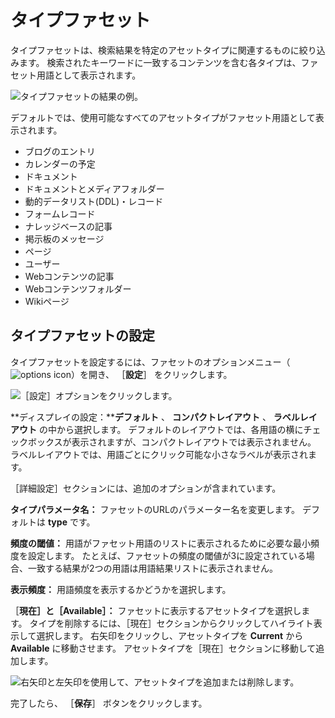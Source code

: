 # タイプファセット

タイプファセットは、検索結果を特定のアセットタイプに関連するものに絞り込みます。 検索されたキーワードに一致するコンテンツを含む各タイプは、ファセット用語として表示されます。

![タイプファセットの結果の例。](type-facet/images/01.png)

デフォルトでは、使用可能なすべてのアセットタイプがファセット用語として表示されます。

* ブログのエントリ
* カレンダーの予定
* ドキュメント
* ドキュメントとメディアフォルダー
* 動的データリスト(DDL)・レコード
* フォームレコード
* ナレッジベースの記事
* 掲示板のメッセージ
* ページ
* ユーザー
* Webコンテンツの記事
* Webコンテンツフォルダー
* Wikiページ

<a name="タイプファセットの設定" />

## タイプファセットの設定

タイプファセットを設定するには、ファセットのオプションメニュー（![options icon](../../../images/icon-app-options.png)）を開き、 ［**設定**］ をクリックします。

![［設定］オプションをクリックします。](type-facet/images/02.png)

**ディスプレイの設定：****デフォルト** 、 **コンパクトレイアウト** 、 **ラベルレイアウト** の中から選択します。 デフォルトのレイアウトでは、各用語の横にチェックボックスが表示されますが、コンパクトレイアウトでは表示されません。 ラベルレイアウトでは、用語ごとにクリック可能な小さなラベルが表示されます。

［詳細設定］セクションには、追加のオプションが含まれています。

**タイプパラメータ名：** ファセットのURLのパラメーター名を変更します。 デフォルトは **type** です。

**頻度の閾値：** 用語がファセット用語のリストに表示されるために必要な最小頻度を設定します。 たとえば、ファセットの頻度の閾値が3に設定されている場合、一致する結果が2つの用語は用語結果リストに表示されません。

**表示頻度：** 用語頻度を表示するかどうかを選択します。

［**現在］と［Available］：** ファセットに表示するアセットタイプを選択します。 タイプを削除するには、［現在］セクションからクリックしてハイライト表示して選択します。 右矢印をクリックし、アセットタイプを **Current** から **Available** に移動させます。 アセットタイプを［現在］セクションに移動して追加します。

![右矢印と左矢印を使用して、アセットタイプを追加または削除します。](type-facet/images/03.png)

完了したら、 ［**保存**］ ボタンをクリックします。
